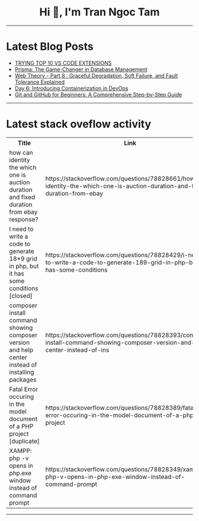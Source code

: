 <h1 align="center">Hi 👋, I'm Tran Ngoc Tam</h1>

---

# Latest Blog Posts 
<!-- BLOG-POST-LIST:START -->
- [TRYING TOP 10 VS CODE EXTENSIONS](https://dev.to/mince/trying-top-10-vs-code-extensions-4ag9)
- [Prisma: The Game-Changer in Database Management](https://dev.to/gleidsonleite/prisma-the-game-changer-in-database-management-164g)
- [Web Theory - Part 8 : Graceful Degradation, Soft Failure, and Fault Tolerance Explained](https://dev.to/teclearn/web-theory-part-8-graceful-degradation-soft-failure-and-fault-tolerance-explained-7n0)
- [Day 6: Introducing Containerization in DevOps](https://dev.to/singh_in_cloud/day-6-introducing-containerization-in-devops-1nbb)
- [Git and GitHub for Beginners: A Comprehensive Step-by-Step Guide](https://dev.to/florence_8042063da11e29d1/git-and-github-for-beginners-a-comprehensive-step-by-step-guide-4oki)
<!-- BLOG-POST-LIST:END -->

---

# Latest stack oveflow activity
<table>
  <tr><th>Title</th><th>Link</th></tr>
  <!-- STACKOVERFLOW:START --><tr><td>how can identity the which one is auction duration and fixed duration from ebay response?</td><td>https://stackoverflow.com/questions/78828661/how-can-identity-the-which-one-is-auction-duration-and-fixed-duration-from-ebay</td></tr><tr><td>I need to write a code to generate 18*9 grid in php, but it has some conditions [closed]</td><td>https://stackoverflow.com/questions/78828429/i-need-to-write-a-code-to-generate-189-grid-in-php-but-it-has-some-conditions</td></tr><tr><td>composer install command showing composer version and help center instead of installing packages</td><td>https://stackoverflow.com/questions/78828393/composer-install-command-showing-composer-version-and-help-center-instead-of-ins</td></tr><tr><td>Fatal Error occuring in the model document of a PHP project [duplicate]</td><td>https://stackoverflow.com/questions/78828389/fatal-error-occuring-in-the-model-document-of-a-php-project</td></tr><tr><td>XAMPP: php -v opens in php.exe window instead of command prompt</td><td>https://stackoverflow.com/questions/78828349/xampp-php-v-opens-in-php-exe-window-instead-of-command-prompt</td></tr><!-- STACKOVERFLOW:END -->
</table>

---


